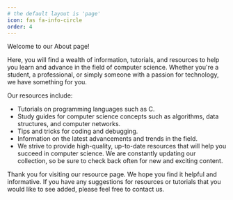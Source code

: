 ```yaml
---
# the default layout is 'page'
icon: fas fa-info-circle
order: 4
---
```


Welcome to our About page!

Here, you will find a wealth of information, tutorials, and resources to help you learn and advance in the field of computer science. Whether you're a student, a professional, or simply someone with a passion for technology, we have something for you.

Our resources include:

- Tutorials on programming languages such as C.
- Study guides for computer science concepts such as algorithms, data structures, and computer networks.
- Tips and tricks for coding and debugging.
- Information on the latest advancements and trends in the field.
- We strive to provide high-quality, up-to-date resources that will help you succeed in computer science. We are constantly updating our collection, so be sure to check back often for new and exciting content.

Thank you for visiting our resource page. We hope you find it helpful and informative. If you have any suggestions for resources or tutorials that you would like to see added, please feel free to contact us.